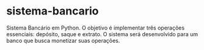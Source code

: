 # sistema-bancario
Sistema Bancário em Python. O objetivo é implementar três operações essenciais: depósito, saque e extrato. O sistema será desenvolvido para um banco que busca monetizar suas operações. 
